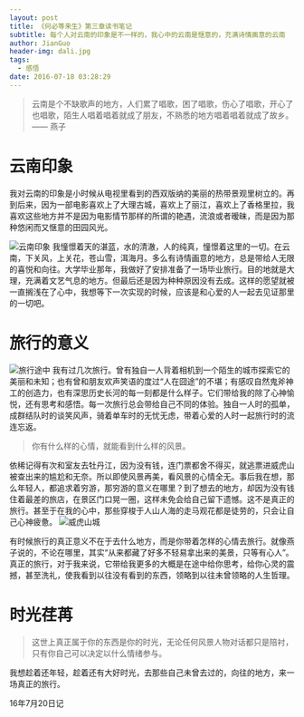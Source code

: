 ```yaml
---
layout: post
title: 《何必等来生》第三章读书笔记
subtitle: 每个人对云南的印象是不一样的，我心中的云南是惬意的，充满诗情画意的云南
author: JianGuo
header-img: dali.jpg
tags:
  - 感悟
date: 2016-07-18 03:28:29
---
```


> 云南是个不缺歌声的地方，人们累了唱歌，困了唱歌，伤心了唱歌，开心了也唱歌，陌生人唱着唱着就成了朋友，不熟悉的地方唱着唱着就成了故乡。  
—— 燕子

# 云南印象
我对云南的印象是小时候从电视里看到的西双版纳的美丽的热带景观里树立的。再到后来，因为一部电影喜欢上了大理古城，喜欢上了丽江，喜欢上了香格里拉，我喜欢这些地方并不是因为电影情节那样的所谓的艳遇，流浪或者暧昧，而是因为那种悠闲而又惬意的田园风光。

![云南印象](yunnanyinxiang.jpg)
我憧憬着天的湛蓝，水的清澈，人的纯真，憧憬着这里的一切。在云南，下关风，上关花，苍山雪，洱海月。多么有诗情画意的地方，总是带给人无限的喜悦和向往。大学毕业那年，我做好了安排准备了一场毕业旅行。目的地就是大理，充满着文艺气息的地方。但最后还是因为种种原因没有去成。这样的愿望就被一直搁浅在了心中，我想等下一次实现的时候，应该是和心爱的人一起去见证那里的一切吧。

# 旅行的意义
![旅行途中](lvxing.jpg)
我有过几次旅行。曾有独自一人背着相机到一个陌生的城市探索它的美丽和未知；也有曾和朋友欢声笑语的度过“人在囧途”的不堪；有感叹自然鬼斧神工的创造力，也有深思历史长河的每一刻都是什么样子。它们带给我的除了心神愉悦，还有思考和感悟。每一次旅行总会带给自己不同的体验。独自一人时的孤单，成群结队时的谈笑风声，骑着单车时的无忧无虑，带着心爱的人时一起旅行时的流连忘返。  

> 你有什么样的心情，就能看到什么样的风景。

依稀记得有次和室友去牡丹江，因为没有钱，连门票都舍不得买，就逃票进威虎山被查出来的尴尬和无奈。所以即使风景再美，看风景的心情全无。事后我在想，那么年轻人，都追求着穷游，那穷游的意义在哪里？到了想去的地方，却因为没有钱住着最差的旅店，在景区门口晃一圈，这样未免会给自己留下遗憾。这不是真正的旅行。甚至于在我的心中，那些穿梭于人山人海的走马观花都是徒劳的，只会让自己心神疲惫。
![威虎山城](weihushan.jpg)


有时候旅行的真正意义不在于去什么地方，而是你带着怎样的心情去旅行。就像燕子说的，不论在哪里，其实“从来都藏了好多不轻易拿出来的美景，只等有心人”。真正的旅行，对于我来说，它带给我更多的大概是在途中给你思考，给你心灵的震撼，甚至洗礼，使我看到以往没有看到的东西，领略到以往未曾领略的人生哲理。

# 时光荏苒
> 这世上真正属于你的东西是你的时光，无论任何风景人物对话都只是陪衬，只有你自己可以决定以什么情绪参与。

我想趁着还年轻，趁着还有大好时光，去那些自己未曾去过的，向往的地方，来一场真正的旅行。

16年7月20日记


